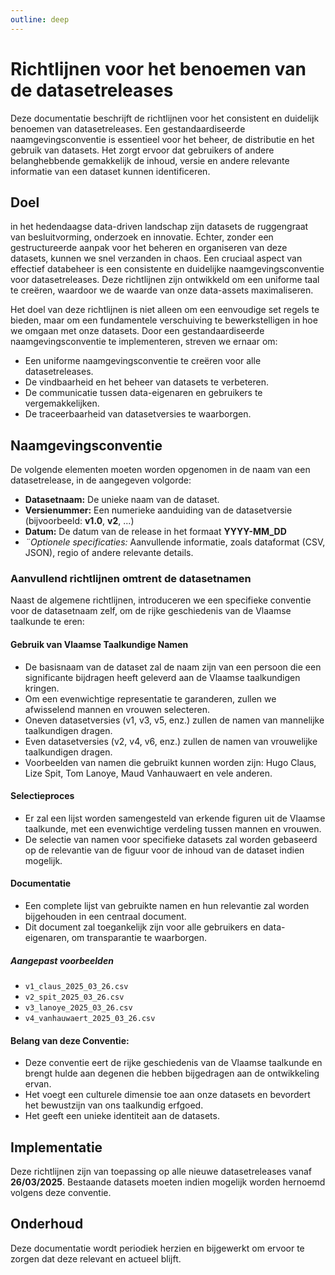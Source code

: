 ```yaml
--- 
outline: deep 
--- 
```


# Richtlijnen voor het benoemen van de datasetreleases 

Deze documentatie beschrijft de richtlijnen voor het consistent en duidelijk benoemen van datasetreleases.
Een gestandaardiseerde naamgevingsconventie is essentieel voor het beheer, de distributie en het gebruik van datasets. 
Het zorgt ervoor dat gebruikers of andere belanghebbende gemakkelijk de inhoud, versie en andere relevante informatie van een dataset kunnen identificeren.

## Doel 

in het hedendaagse data-driven landschap zijn datasets de ruggengraat van besluitvorming, onderzoek en innovatie. 
Echter, zonder een gestructureerde aanpak voor het beheren en organiseren van deze datasets, kunnen we snel verzanden in chaos. 
Een cruciaal aspect van effectief databeheer is een consistente en duidelijke naamgevingsconventie voor datasetreleases. Deze richtlijnen zijn ontwikkeld om een uniforme taal te creëren, waardoor we de waarde van onze data-assets maximaliseren.

Het doel van deze richtlijnen is niet alleen om een eenvoudige set regels te bieden, maar om een fundamentele verschuiving te bewerkstelligen in hoe we omgaan met onze datasets. 
Door een gestandaardiseerde naamgevingsconventie te implementeren, streven we ernaar om:

- Een uniforme naamgevingsconventie te creëren voor alle datasetreleases.
- De vindbaarheid en het beheer van datasets te verbeteren.
- De communicatie tussen data-eigenaren en gebruikers te vergemakkelijken.
- De traceerbaarheid van datasetversies te waarborgen.

## Naamgevingsconventie 

De volgende elementen moeten worden opgenomen in de naam van een datasetrelease, in de aangegeven volgorde: 

- **Datasetnaam:** De unieke naam van de dataset. 
- **Versienummer:** Een numerieke aanduiding van de datasetversie (bijvoorbeeld: **v1.0**, **v2**, ...)
- **Datum:** De datum van de release in het formaat **YYYY-MM_DD**
- *¨*Optionele specificaties:** Aanvullende informatie, zoals dataformat (CSV, JSON), regio of andere relevante details.

### Aanvullend richtlijnen omtrent de datasetnamen 

Naast de algemene richtlijnen, introduceren we een specifieke conventie voor de datasetnaam zelf, om de rijke geschiedenis van de Vlaamse taalkunde te eren:

#### Gebruik van Vlaamse Taalkundige Namen

- De basisnaam van de dataset zal de naam zijn van een persoon die een significante bijdragen heeft geleverd aan de Vlaamse taalkundigen kringen. 
- Om een evenwichtige representatie te garanderen, zullen we afwisselend mannen en vrouwen selecteren.
- Oneven datasetversies (v1, v3, v5, enz.) zullen de namen van mannelijke taalkundigen dragen.
- Even datasetversies (v2, v4, v6, enz.) zullen de namen van vrouwelijke taalkundigen dragen.
- Voorbeelden van namen die gebruikt kunnen worden zijn: Hugo Claus, Lize Spit, Tom Lanoye, Maud Vanhauwaert en vele anderen.


#### Selectieproces 

- Er zal een lijst worden samengesteld van erkende figuren uit de Vlaamse taalkunde, met een evenwichtige verdeling tussen mannen en vrouwen.
- De selectie van namen voor specifieke datasets zal worden gebaseerd op de relevantie van de figuur voor de inhoud van de dataset indien mogelijk.

#### Documentatie 

- Een complete lijst van gebruikte namen en hun relevantie zal worden bijgehouden in een centraal document.
- Dit document zal toegankelijk zijn voor alle gebruikers en data-eigenaren, om transparantie te waarborgen.


##### Aangepast voorbeelden 

- `v1_claus_2025_03_26.csv`
- `v2_spit_2025_03_26.csv`
- `v3_lanoye_2025_03_26.csv`
- `v4_vanhauwaert_2025_03_26.csv`

#### Belang van deze Conventie:

- Deze conventie eert de rijke geschiedenis van de Vlaamse taalkunde en brengt hulde aan degenen die hebben bijgedragen aan de ontwikkeling ervan.
- Het voegt een culturele dimensie toe aan onze datasets en bevordert het bewustzijn van ons taalkundig erfgoed.
- Het geeft een unieke identiteit aan de datasets.

## Implementatie

Deze richtlijnen zijn van toepassing op alle nieuwe datasetreleases vanaf **26/03/2025**. Bestaande datasets moeten indien mogelijk worden hernoemd volgens deze conventie.

## Onderhoud 

Deze documentatie wordt periodiek herzien en bijgewerkt om ervoor te zorgen dat deze relevant en actueel blijft.